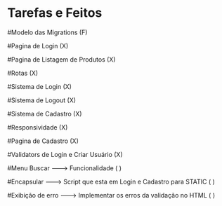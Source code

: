 # Tarefas e Feitos

#Modelo das Migrations                                            (F)


#Pagina de Login                                                  (X)


#Pagina de Listagem de Produtos                                   (X)


#Rotas                                                            (X)


#Sistema de Login                                                 (X)


#Sistema de Logout                                                (X)


#Sistema de Cadastro                                              (X)


#Responsividade                                                   (X)

                     
#Pagina de Cadastro                                               (X)


#Validators de Login e Criar Usuário                              (X)


#Menu Buscar ---> Funcionalidade                                  ( )


#Encapsular --->  Script que esta em Login e Cadastro para STATIC ( )


#Exibição de erro ---> Implementar os erros da validação no HTML  ( )


